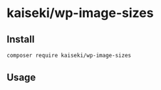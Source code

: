 # kaiseki/wp-image-sizes

## Install

```bash
composer require kaiseki/wp-image-sizes
```

## Usage
